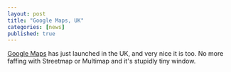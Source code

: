 ```yaml
---
layout: post
title: "Google Maps, UK"
categories: [news]
published: true
---
```


<a href="http://maps.google.co.uk">Google Maps</a> has just launched in the UK, and very nice it is too.  No more faffing with Streetmap or Multimap and it's stupidly tiny window.
